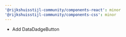 ```yaml
---
'@rijkshuisstijl-community/components-react': minor
'@rijkshuisstijl-community/components-css': minor
---
```


- Add DataDadgeButton
